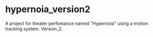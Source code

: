 # hypernoia_version2
A project for theater perfomance named "Hypernoia" using a motion tracking system. Version_2. 
